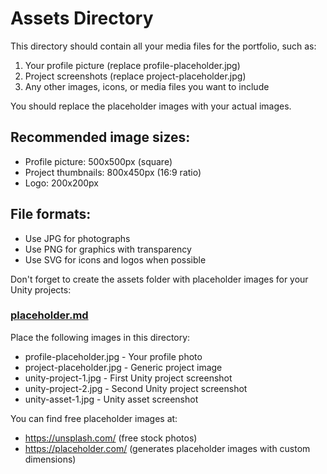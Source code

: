 # Assets Directory

This directory should contain all your media files for the portfolio, such as:

1. Your profile picture (replace profile-placeholder.jpg)
2. Project screenshots (replace project-placeholder.jpg)
3. Any other images, icons, or media files you want to include

You should replace the placeholder images with your actual images.

## Recommended image sizes:
- Profile picture: 500x500px (square)
- Project thumbnails: 800x450px (16:9 ratio)
- Logo: 200x200px

## File formats:
- Use JPG for photographs
- Use PNG for graphics with transparency
- Use SVG for icons and logos when possible

Don't forget to create the assets folder with placeholder images for your Unity projects:

### [placeholder.md](file:///c%3A/Users/callu/Desktop/portfolio/assets/placeholder.md)

Place the following images in this directory:

- profile-placeholder.jpg - Your profile photo
- project-placeholder.jpg - Generic project image
- unity-project-1.jpg - First Unity project screenshot
- unity-project-2.jpg - Second Unity project screenshot
- unity-asset-1.jpg - Unity asset screenshot

You can find free placeholder images at:
- https://unsplash.com/ (free stock photos)
- https://placeholder.com/ (generates placeholder images with custom dimensions)
